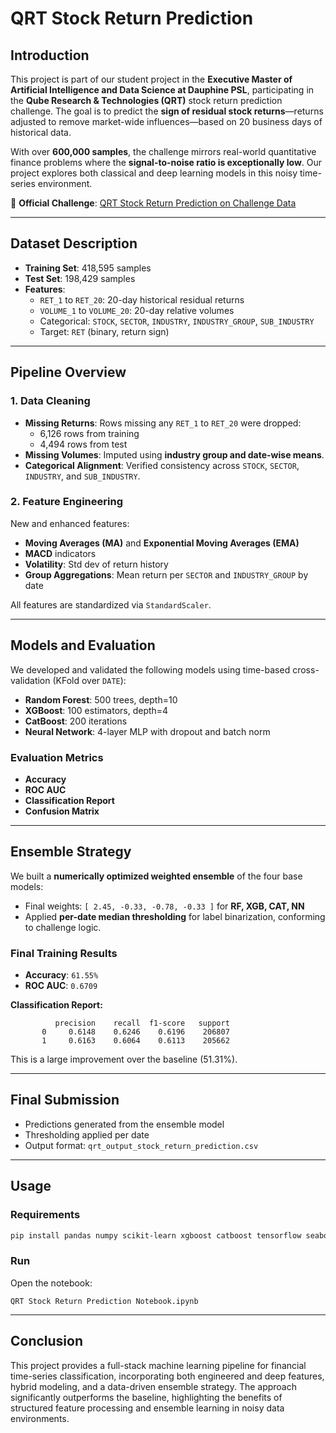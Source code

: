 # QRT Stock Return Prediction

## Introduction

This project is part of our student project in the **Executive Master of Artificial Intelligence and Data Science at Dauphine PSL**, participating in the **Qube Research & Technologies (QRT)** stock return prediction challenge. The goal is to predict the **sign of residual stock returns**—returns adjusted to remove market-wide influences—based on 20 business days of historical data.

With over **600,000 samples**, the challenge mirrors real-world quantitative finance problems where the **signal-to-noise ratio is exceptionally low**. Our project explores both classical and deep learning models in this noisy time-series environment.

🔗 **Official Challenge**: [QRT Stock Return Prediction on Challenge Data](https://challengedata.ens.fr/participants/challenges/23/#)

---

## Dataset Description

- **Training Set**: 418,595 samples
- **Test Set**: 198,429 samples
- **Features**:
  - `RET_1` to `RET_20`: 20-day historical residual returns
  - `VOLUME_1` to `VOLUME_20`: 20-day relative volumes
  - Categorical: `STOCK`, `SECTOR`, `INDUSTRY`, `INDUSTRY_GROUP`, `SUB_INDUSTRY`
  - Target: `RET` (binary, return sign)

---

## Pipeline Overview

### 1. Data Cleaning

- **Missing Returns**: Rows missing any `RET_1` to `RET_20` were dropped:  
  - 6,126 rows from training  
  - 4,494 rows from test
- **Missing Volumes**: Imputed using **industry group and date-wise means**.
- **Categorical Alignment**: Verified consistency across `STOCK`, `SECTOR`, `INDUSTRY`, and `SUB_INDUSTRY`.

### 2. Feature Engineering

New and enhanced features:
- **Moving Averages (MA)** and **Exponential Moving Averages (EMA)**
- **MACD** indicators
- **Volatility**: Std dev of return history
- **Group Aggregations**: Mean return per `SECTOR` and `INDUSTRY_GROUP` by date

All features are standardized via `StandardScaler`.

---

## Models and Evaluation

We developed and validated the following models using time-based cross-validation (KFold over `DATE`):

- **Random Forest**: 500 trees, depth=10  
- **XGBoost**: 100 estimators, depth=4  
- **CatBoost**: 200 iterations  
- **Neural Network**: 4-layer MLP with dropout and batch norm

### Evaluation Metrics
- **Accuracy**
- **ROC AUC**
- **Classification Report**
- **Confusion Matrix**

---

## Ensemble Strategy

We built a **numerically optimized weighted ensemble** of the four base models:

- Final weights: `[ 2.45, -0.33, -0.78, -0.33 ]` for **RF, XGB, CAT, NN**
- Applied **per-date median thresholding** for label binarization, conforming to challenge logic.

### Final Training Results

- **Accuracy**: `61.55%`
- **ROC AUC**: `0.6709`

**Classification Report:**
```
          precision    recall  f1-score   support
       0     0.6148    0.6246    0.6196    206807
       1     0.6163    0.6064    0.6113    205662
```

This is a large improvement over the baseline (51.31%).

---

## Final Submission

- Predictions generated from the ensemble model
- Thresholding applied per date
- Output format: `qrt_output_stock_return_prediction.csv`

---

## Usage

### Requirements
```bash
pip install pandas numpy scikit-learn xgboost catboost tensorflow seaborn matplotlib shap
```

### Run

Open the notebook:
```
QRT Stock Return Prediction Notebook.ipynb
```
---

## Conclusion

This project provides a full-stack machine learning pipeline for financial time-series classification, incorporating both engineered and deep features, hybrid modeling, and a data-driven ensemble strategy. The approach significantly outperforms the baseline, highlighting the benefits of structured feature processing and ensemble learning in noisy data environments.